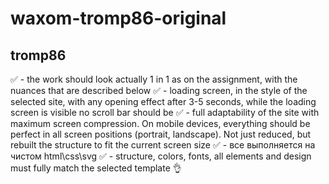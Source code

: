 # waxom-tromp86-original
## tromp86
 :white_check_mark: - the work should look actually 1 in 1 as on the assignment, with the nuances that are described below
 :white_check_mark: - loading screen, in the style of the selected site, with any opening effect after 3-5 seconds, while the loading screen is visible
 no scroll bar should be
 :white_check_mark: - full adaptability of the site with maximum screen compression. On mobile devices, everything should be perfect in all screen 
positions (portrait, landscape). Not just reduced, but rebuilt the structure to fit the current screen size
 :white_check_mark: - все выполняется на чистом html\css\svg
 :white_check_mark: - structure, colors, fonts, all elements and design must fully match the selected template
 :ok_hand:
